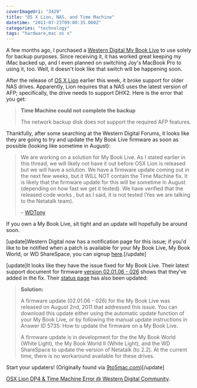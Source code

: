 ```yaml
---
coverImageUri: "3429"
title: "OS X Lion, NAS, and Time Machine"
datetime: "2011-07-23T09:00:35.000Z"
categories: "technology"
tags: "hardware,mac os x"
---
```


A few months ago, I purchased a [Western Digital My Book Live](http://www.amazon.com/gp/product/B00439GMJ2 "Western Digital My Book Live 2 TB Home Network Attached Storage Drive on Amazon.com") to use solely for backup purposes. Since receiving it, it has worked great keeping my iMac backed up, and I even planned on switching Joy's MacBook Pro to using it, too. Well, it doesn't look like that switch will be happening soon.

After the release of [OS X Lion](http://www.apple.com/macosx/ "OS X Lion at Apple.com") earlier this week, it broke support for older NAS drives. Apparently, Lion requires that a NAS uses the latest version of AFP; specifically, the drive needs to support DHX2. Here is the error that you get:

> **Time Machine could not complete the backup**
> 
> The network backup disk does not support the required AFP features.

Thankfully, after some searching at the Western Digital Forums, it looks like they are going to try and update the My Book Live firmware as soon as possible (looking like sometime in August):

> We are working on a solution for My Book Live. As I stated earlier in this thread, we will likely not have it out before OSX Lion is released but we will have a solution. We have a firmware update coming out in the next few weeks, but it WILL NOT contain the Time Machine fix. It is likely that the firmware update for this will be sometime in August (depending on how fast we get it tested). We have verified that the released code works , but as I said, it is not tested (Yes we are talking to the Netatalk team).
> 
> – [WDTony](http://community.wdc.com/t5/My-Book-Live/OSX-Lion-DP4-amp-Time-Machine-Error/m-p/219382/message-uid/219382/highlight/true#U219382)

If you own a My Book Live, sit tight and an update will hopefully be around soon.

\[update\]Western Digital now has a notification page for this issue; if you'd like to be notified when a patch is available for your My Book Live, My Book World, or WD ShareSpace, you can signup [here](http://wdc.custhelp.com/app/answers/detail/a_id/7081/session/L3RpbWUvMTMxMTI4MjMxNi9zaWQvc0ExQWx6ems= "Error: 'The network backup disk does not support the required AFP features' is displayed using Time Machine on Mac OSX 10.7.x (Lion) to backup to a WD NAS drive").\[/update\]

\[update\]It looks like they have the issue fixed for My Book Live. Their latest support document for firmware [version 02.01.06 - 026](http://support.wdc.com/nas/rel/eng/MBLRelease_Notes_FW02_01_06_Final_080211.pdf) shows that they've added in the fix. Their [status page](http://wdc.custhelp.com/app/answers/detail/a_id/7081/session/L3RpbWUvMTMxMTI4MjMxNi9zaWQvc0ExQWx6ems= "Error: 'The network backup disk does not support the required AFP features' is displayed using Time Machine on Mac OSX 10.7.x (Lion) to backup to a WD NAS drive") has also been updated:

> **Solution:**
> 
> A firmware update (02.01.06 - 026) for the My Book Live was released on August 2nd, 2011 that addressed this issue. You can download this update either using the automatic update function of your My Book Live, or by following the manual update instructions in Answer ID 5735: How to update the firmware on a My Book Live.
> 
> A firmware update is in development for the the My Book World (White Light), the My Book World II (White Light), and the WD ShareSpace to update the version of Netatalk (to 2.2). At the current time, there is no workaround available for these drives.

Start your updaters! (Originally found via [9to5mac.com](http://9to5mac.com/2011/08/03/western-digital-fixes-time-machine-incompatibilities-with-my-book-live-series/))\[/update\]

[OSX Lion DP4 & Time Machine Error @ Western Digital Community](http://community.wdc.com/t5/My-Book-Live/OSX-Lion-DP4-amp-Time-Machine-Error/td-p/204182/page/2 "OSX Lion DP4 & Time Machine Error @ Western Digital Community").
